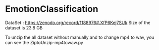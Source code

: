 # EmotionClassification

DataSet : https://zenodo.org/record/1188976#.XfP6Kej7SUk
Size of the dataset is 23.8 GB

To unzip the all dataset without manually and to change mp4 to wav, you can see the ZiptoUnzip-mp4towaw.py
